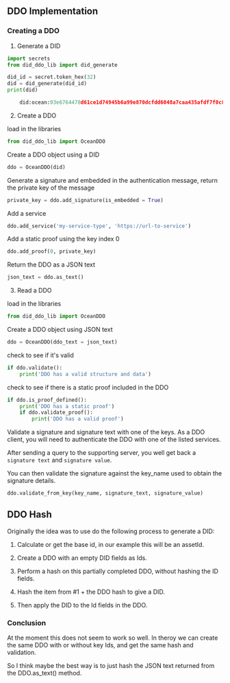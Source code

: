 ## DDO Implementation

### Creating a DDO

1. Generate a DID

```python
import secrets
from did_ddo_lib import did_generate

did_id = secret.token_hex(32)
did = did_generate(did_id)
print(did)

    did:ocean:03e6764478d61ce1d74945b6a99e870dcfdd6048a7caa435afdf7f0c8b4bf6fd
```

2. Create a DDO 

load in the libraries
```python
from did_ddo_lib import OceanDDO
```

Create a DDO object using a DID
```python
ddo = OceanDDO(did)
```

Generate a signature and embedded in the authentication message, return the private key
of the message
```python
private_key = ddo.add_signature(is_embedded = True)
```

Add a service
```python
ddo.add_service('my-service-type', 'https://url-to-service')
```

Add a static proof using the key index 0
```python
ddo.add_proof(0, private_key)
```

Return the DDO as a JSON text
```python
json_text = ddo.as_text()
```

3. Read a DDO

load in the libraries
```python
from did_ddo_lib import OceanDDO
```

Create a DDO object using JSON text
```python
ddo = OceanDDO(ddo_text = json_text)
```

check to see if it's valid
```python
if ddo.validate(): 
    print('DDO has a valid structure and data')
```

check to see if there is a static proof included in the DDO
```python
if ddo.is_proof_defined(): 
    print('DDO has a static proof')
    if ddo.validate_proof():
        print('DDO has a valid proof')
```

Validate a signature and signature text with one of the keys.
As a DDO client, you will need to authenticate the DDO with one of the listed services.

After sending a query to the supporting server, you well get back a ```signature text``` and ```signature value```.

You can then validate the signature against the key_name used to obtain the signature details.
```python
ddo.validate_from_key(key_name, signature_text, signature_value)
```

## DDO Hash

Originally the idea was to use do the following process to generate a DID:

1. Calculate or get the base id, in our example this will be an assetId.

2. Create a DDO with an empty DID fields as Ids.

3. Perform a hash on this partially completed DDO, without hashing the ID fields.

4. Hash the item from #1 + the DDO hash to give a DID.

5. Then apply the DID to the Id fields in the DDO.

### Conclusion

At the moment this does not seem to work so well. In theroy we can create the same DDO with or without key Ids, and get the same hash and validation.

So I think maybe the best way is to just hash the JSON text returned from the DDO.as_text() method.


